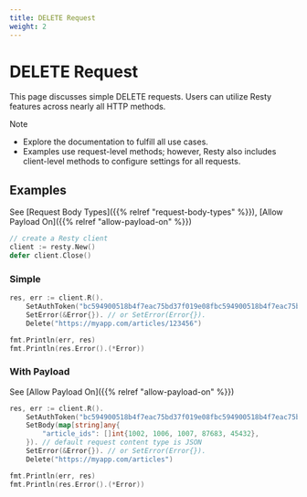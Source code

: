 ```yaml
---
title: DELETE Request
weight: 2
---
```


# DELETE Request

This page discusses simple DELETE requests. Users can utilize Resty features across nearly all HTTP methods.

> [!NOTE]
> * Explore the documentation to fulfill all use cases.
> * Examples use request-level methods; however, Resty also includes client-level methods to configure settings for all requests.

## Examples

See [Request Body Types]({{% relref "request-body-types" %}}), [Allow Payload On]({{% relref "allow-payload-on" %}})

```go
// create a Resty client
client := resty.New()
defer client.Close()
```

### Simple

```go
res, err := client.R().
    SetAuthToken("bc594900518b4f7eac75bd37f019e08fbc594900518b4f7eac75bd37f019e08f").
    SetError(&Error{}). // or SetError(Error{}).
    Delete("https://myapp.com/articles/123456")

fmt.Println(err, res)
fmt.Println(res.Error().(*Error))
```

### With Payload

See [Allow Payload On]({{% relref "allow-payload-on" %}})

```go
res, err := client.R().
    SetAuthToken("bc594900518b4f7eac75bd37f019e08fbc594900518b4f7eac75bd37f019e08f").
    SetBody(map[string]any{
        "article_ids": []int{1002, 1006, 1007, 87683, 45432},
    }). // default request content type is JSON
    SetError(&Error{}). // or SetError(Error{}).
    Delete("https://myapp.com/articles")

fmt.Println(err, res)
fmt.Println(res.Error().(*Error))
```